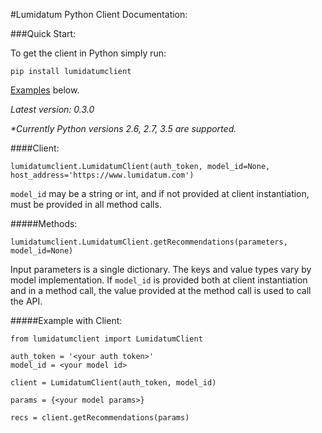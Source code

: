#Lumidatum Python Client Documentation:

###Quick Start:

To get the client in Python simply run:

`pip install lumidatumclient`

[Examples](#examples) below.

<i>Latest version: 0.3.0</i>

<i>*Currently Python versions 2.6, 2.7, 3.5 are supported.</i>

####Client:

`lumidatumclient.LumidatumClient(auth_token, model_id=None, host_address='https://www.lumidatum.com')`

`model_id` may be a string or int, and if not provided at client instantiation, must be provided in all method calls.

#####Methods:

`lumidatumclient.LumidatumClient.getRecommendations(parameters, model_id=None)`

Input parameters is a single dictionary. The keys and value types vary by model implementation.
If `model_id` is provided both at client instantiation and in a method call, the value provided at the method call is used to call the API.


#####Example with Client:<a name="examples"></a>

```
from lumidatumclient import LumidatumClient

auth_token = '<your auth token>'
model_id = <your model id>

client = LumidatumClient(auth_token, model_id)

params = {<your model params>}

recs = client.getRecommendations(params)
```
